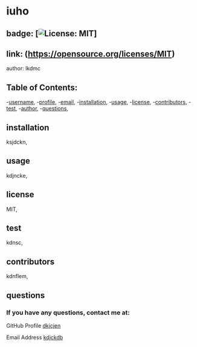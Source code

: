 
  # iuho
## badge: [![License: MIT](https://img.shields.io/badge/License-MIT-yellow.svg)]
## link: (https://opensource.org/licenses/MIT)
author: lkdmc

## Table of Contents:
-[username](#username),
-[profile](#profile),
-[email](#email),
-[installation](#installation),
-[usage](#usage),
-[license](#license),
-[contributors](#contributors),
-[test](#test),
-[author](#author),
-[questions](#questions),

## installation
ksjdckn,

## usage
kdjncke,

## license
MIT,

## test
kdnsc,

## contributors
kdnflem,

## questions
### If you have any questions, contact me at:

GitHub Profile [dkjcjen](https://github.com/MrPerry365)

Email Address [kdjckdb](https://1987NowHere@gmail.com)

